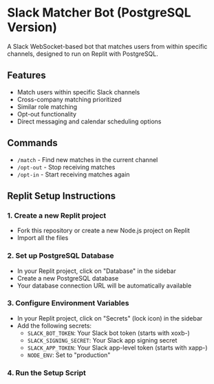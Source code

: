 # Slack Matcher Bot (PostgreSQL Version)

A Slack WebSocket-based bot that matches users from within specific channels, designed to run on Replit with PostgreSQL.

## Features
- Match users within specific Slack channels
- Cross-company matching prioritized
- Similar role matching
- Opt-out functionality
- Direct messaging and calendar scheduling options

## Commands
- `/match` - Find new matches in the current channel
- `/opt-out` - Stop receiving matches
- `/opt-in` - Start receiving matches again

## Replit Setup Instructions

### 1. Create a new Replit project
- Fork this repository or create a new Node.js project on Replit
- Import all the files

### 2. Set up PostgreSQL Database
- In your Replit project, click on "Database" in the sidebar
- Create a new PostgreSQL database
- Your database connection URL will be automatically available

### 3. Configure Environment Variables
- In your Replit project, click on "Secrets" (lock icon) in the sidebar
- Add the following secrets:
  - `SLACK_BOT_TOKEN`: Your Slack bot token (starts with xoxb-)
  - `SLACK_SIGNING_SECRET`: Your Slack app signing secret
  - `SLACK_APP_TOKEN`: Your Slack app-level token (starts with xapp-)
  - `NODE_ENV`: Set to "production"

### 4. Run the Setup Script
